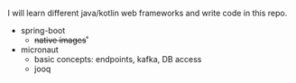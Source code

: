 I will learn different java/kotlin web frameworks and write code in this repo.

- spring-boot
    - ~~native images~~˚
- micronaut
    - basic concepts: endpoints, kafka, DB access
    - jooq